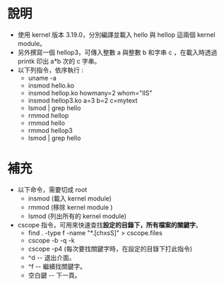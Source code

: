 # 說明
* 使用 kernel 版本 3.19.0，分別編譯並載入 hello 與 hellop 這兩個 kernel module。
* 另外撰寫一個 hellop3，可傳入整數 a 與整數 b 和字串 c ，在載入時透過 printk 印出 a*b 次的 c 字串。
* 以下列指令，依序執行 :
  * uname -a
  * insmod hello.ko
  * insmod hellop.ko howmany=2 whom="IIS"
  * insmod hellop3.ko a=3 b=2 c=mytext
  * lsmod | grep hello
  * rmmod hellop
  * rmmod hello
  * rmmod hellop3
  * lsmod | grep hello 

# 補充 
* 以下命令，需要切成 root
  * insmod (載入 kernel module)
  * rmmod (移除 kernel module )
  * lsmod (列出所有的 kernel module)
* cscope 指令，可用來快速查找**設定的目錄下，所有檔案的關鍵字**。
  * find . -type f -name "*.[chxsS]" > cscope.files
  * cscope -b -q -k
  * cscope -p4 (每次要找關鍵字時，在設定的目錄下打此指令)
  * ^d -- 退出介面。
  * ^f -- 繼續找關鍵字。
  * 空白鍵 -- 下一頁。
